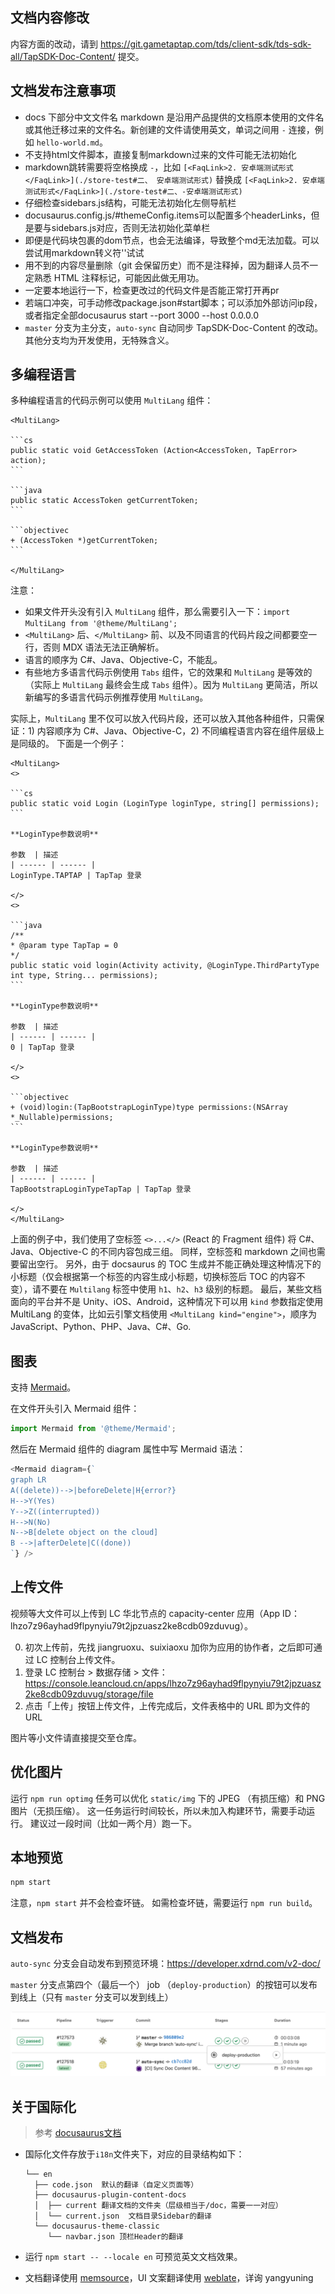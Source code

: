 ## 文档内容修改

内容方面的改动，请到 https://git.gametaptap.com/tds/client-sdk/tds-sdk-all/TapSDK-Doc-Content/ 提交。
## 文档发布注意事项

- docs 下部分中文文件名 markdown 是沿用产品提供的文档原本使用的文件名或其他迁移过来的文件名。新创建的文件请使用英文，单词之间用 `-` 连接，例如 `hello-world.md`。
- 不支持html文件脚本，直接复制markdown过来的文件可能无法初始化
- markdown跳转需要将空格换成 `-`，比如 `[<FaqLink>2. 安卓端测试形式</FaqLink>](./store-test#二、 安卓端测试形式)`
  替换成 `[<FaqLink>2. 安卓端测试形式</FaqLink>](./store-test#二、-安卓端测试形式)`
- 仔细检查sidebars.js结构，可能无法初始化左侧导航栏
- docusaurus.config.js/#themeConfig.items可以配置多个headerLinks，但是要与sidebars.js对应，否则无法初始化菜单栏
- 即便是代码块包裹的dom节点，也会无法编译，导致整个md无法加载。可以尝试用markdown转义符'\'试试
- 用不到的内容尽量删除（git 会保留历史）而不是注释掉，因为翻译人员不一定熟悉 HTML 注释标记，可能因此做无用功。
- 一定要本地运行一下，检查更改过的代码文件是否能正常打开再pr
- 若端口冲突，可手动修改package.json#start脚本；可以添加外部访问ip段，或者指定全部docusaurus start --port 3000 --host 0.0.0.0
- `master` 分支为主分支，`auto-sync` 自动同步 TapSDK-Doc-Content 的改动。其他分支均为开发使用，无特殊含义。

## 多编程语言

多种编程语言的代码示例可以使用 `MultiLang` 组件：

    <MultiLang>

    ```cs
    public static void GetAccessToken (Action<AccessToken, TapError> action);
    ```

    ```java
    public static AccessToken getCurrentToken;
    ```

    ```objectivec
    + (AccessToken *)getCurrentToken;
    ```

    </MultiLang>

注意：

- 如果文件开头没有引入 `MultiLang` 组件，那么需要引入一下：`import MultiLang from '@theme/MultiLang';`
- `<MultiLang>` 后、`</MultiLang>` 前、以及不同语言的代码片段之间都要空一行，否则 MDX 语法无法正确解析。
- 语言的顺序为 C#、Java、Objective-C，不能乱。
- 有些地方多语言代码示例使用 `Tabs` 组件，它的效果和 `MultiLang` 是等效的（实际上 `MultiLang` 最终会生成 `Tabs` 组件）。因为 `MultiLang`
  更简洁，所以新编写的多语言代码示例推荐使用 `MultiLang`。

实际上，`MultiLang` 里不仅可以放入代码片段，还可以放入其他各种组件，只需保证：1) 内容顺序为 C#、Java、Objective-C，2) 不同编程语言内容在组件层级上是同级的。 下面是一个例子：

    <MultiLang>
    <>

    ```cs
    public static void Login (LoginType loginType, string[] permissions);
    ```

    **LoginType参数说明**

    参数  | 描述
    | ------ | ------ |
    LoginType.TAPTAP | TapTap 登录

    </>
    <>

    ```java
    /**
    * @param type TapTap = 0
    */
    public static void login(Activity activity, @LoginType.ThirdPartyType int type, String... permissions);
    ``` 

    **LoginType参数说明**
    
    参数  | 描述
    | ------ | ------ |
    0 | TapTap 登录

    </>
    <>

    ```objectivec
    + (void)login:(TapBootstrapLoginType)type permissions:(NSArray *_Nullable)permissions;
    ```

    **LoginType参数说明**
    
    参数  | 描述
    | ------ | ------ |
    TapBootstrapLoginTypeTapTap | TapTap 登录

    </>
    </MultiLang>

上面的例子中，我们使用了空标签 `<>...</>` (React 的 Fragment 组件) 将 C#、Java、Objective-C 的不同内容包成三组。
同样，空标签和 markdown 之间也需要留出空行。
另外，由于 docsaurus 的 TOC 生成并不能正确处理这种情况下的小标题（仅会根据第一个标签的内容生成小标题，切换标签后 TOC 的内容不变），请不要在 `Multilang` 标签中使用 `h1`、`h2`、`h3` 级别的标题。
最后，某些文档面向的平台并不是 Unity、iOS、Android，这种情况下可以用 `kind` 参数指定使用 MultiLang 的变体，比如云引擎文档使用 `<MultiLang kind="engine">`，顺序为 JavaScript、Python、PHP、Java、C#、Go.

## 图表

支持 [Mermaid](https://mermaid-js.github.io/mermaid/#/)。

在文件开头引入 Mermaid 组件：

```js
import Mermaid from '@theme/Mermaid';
```

然后在 Mermaid 组件的 diagram 属性中写 Mermaid 语法：

```js
<Mermaid diagram={`
graph LR
A((delete))-->|beforeDelete|H{error?}
H-->Y(Yes)
Y-->Z((interrupted))
H-->N(No)
N-->B[delete object on the cloud]
B -->|afterDelete|C((done))
`} />
```

## 上传文件

视频等大文件可以上传到 LC 华北节点的 capacity-center 应用（App ID：lhzo7z96ayhad9flpynyiu79t2jpzuasz2ke8cdb09zduvug）。

0. 初次上传前，先找 jiangruoxu、suixiaoxu 加你为应用的协作者，之后即可通过 LC 控制台上传文件。
1. 登录 LC 控制台 > 数据存储 > 文件： <https://console.leancloud.cn/apps/lhzo7z96ayhad9flpynyiu79t2jpzuasz2ke8cdb09zduvug/storage/file>
2. 点击「上传」按钮上传文件，上传完成后，文件表格中的 URL 即为文件的 URL

图片等小文件请直接提交至仓库。

## 优化图片

运行 `npm run optimg` 任务可以优化 `static/img` 下的 JPEG （有损压缩）和 PNG 图片（无损压缩）。
这一任务运行时间较长，所以未加入构建环节，需要手动运行。
建议过一段时间（比如一两个月）跑一下。

## 本地预览

```sh
npm start
```

注意，`npm start` 并不会检查坏链。
如需检查坏链，需要运行 `npm run build`。

## 文档发布

`auto-sync` 分支会自动发布到预览环境：https://developer.xdrnd.com/v2-doc/

`master` 分支点第四个（最后一个） job （`deploy-production`）的按钮可以发布到线上（只有 `master` 分支可以发到线上）

![deploy production](deploy-production.png)

## 关于国际化

> 参考 [docusaurus文档](https://v2.docusaurus.io/docs/i18n/tutorial)

- 国际化文件存放于`i18n`文件夹下，对应的目录结构如下：

    ```
    └── en
      ├── code.json  默认的翻译（自定义页面等）
      ├── docusaurus-plugin-content-docs
      │  ├── current 翻译文档的文件夹（层级相当于/doc，需要一一对应）
      │  └── current.json  文档目录Sidebar的翻译
      └── docusaurus-theme-classic
         └── navbar.json 顶栏Header的翻译
    ```

- 运行 `npm start -- --locale en` 可预览英文文档效果。

- 文档翻译使用 [memsource]，UI 文案翻译使用 [weblate]，详询 yangyuning

[memsource]: https://www.memsource.com/

[weblate]: https://translate.gametaptap.com/projects/taptap-developer/
 
